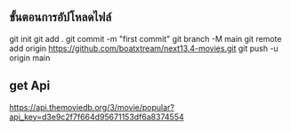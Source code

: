 
## ขั้นตอนการอัปโหลดไฟล์
git init
git add .
git commit -m "first commit"
git branch -M main
git remote add origin https://github.com/boatxtream/next13.4-movies.git
git push -u origin main

## get Api
https://api.themoviedb.org/3/movie/popular?api_key=d3e9c2f7f664d95671153df6a8374554
